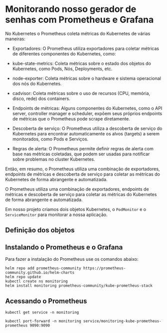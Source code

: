 # Monitorando nosso gerador de senhas com Prometheus e Grafana

No Kubernetes o Prometheus coleta métricas do Kubernetes de várias maneiras:

- Exportadores: O Prometheus utiliza exportadores para coletar métricas de diferentes componentes do Kubernetes, como:

- kube-state-metrics: Coleta métricas sobre o estado dos objetos do Kubernetes, como Pods, Nós, Deployments, etc.

- node-exporter: Coleta métricas sobre o hardware e sistema operacional dos nós do Kubernetes.

- cadvisor: Coleta métricas sobre o uso de recursos (CPU, memória, disco, rede) dos containers.

- Endpoints de métricas: Alguns componentes do Kubernetes, como o API server, controller manager e scheduler, expõem seus próprios endpoints de métricas que o Prometheus pode scrape diretamente.

- Descoberta de serviço: O Prometheus utiliza a descoberta de serviço do Kubernetes para encontrar automaticamente os alvos (targets) a serem monitorados, como Pods e Serviços.

- Regras de alerta: O Prometheus permite definir regras de alerta com base nas métricas coletadas, que podem ser usadas para notificar sobre problemas no cluster Kubernetes.

Então, em resumo, o Prometheus utiliza uma combinação de exportadores, endpoints de métricas e descoberta de serviço para coletar as métricas do Kubernetes de forma abrangente e automatizada.

O Prometheus utiliza uma combinação de exportadores, endpoints de métricas e descoberta de serviço para coletar as métricas do Kubernetes de forma abrangente e automatizada.

Em nosso projeto criamos dois objetos Kubernetes, o `PodMonitor` e o `ServiceMonitor` para monitorar a nossa aplicação.

## Definição dos objetos

## Instalando o Prometheus e o Grafana

Para fazer a instalação do Prometheus use os comandos abaixo:

```
helm repo add prometheus-community https://prometheus-community.github.io/helm-charts
helm repo update
kubectl create ns monitoring
helm install monitoring prometheus-community/kube-prometheus-stack
```

## Acessando o Prometheus

```
kubectl get service -n monitoring

kubectl port-forward -n monitoring service/monitoring-kube-prometheus-prometheus 9090:9090
```
